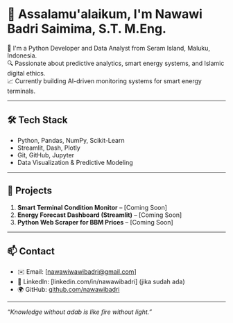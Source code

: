 # 👋 Assalamu'alaikum, I'm Nawawi Badri Saimima, S.T. M.Eng.

🚀 I'm a Python Developer and Data Analyst from Seram Island, Maluku, Indonesia.  
🔍 Passionate about predictive analytics, smart energy systems, and Islamic digital ethics.  
📈 Currently building AI-driven monitoring systems for smart energy terminals.

---

## 🛠️ Tech Stack
- Python, Pandas, NumPy, Scikit-Learn
- Streamlit, Dash, Plotly
- Git, GitHub, Jupyter
- Data Visualization & Predictive Modeling

---

## 📁 Projects
1. **Smart Terminal Condition Monitor** – [Coming Soon]
2. **Energy Forecast Dashboard (Streamlit)** – [Coming Soon]
3. **Python Web Scraper for BBM Prices** – [Coming Soon]

---

## 📫 Contact
- ✉️ Email: [nawawiwawibadri@gmail.com]
- 💼 LinkedIn: [linkedin.com/in/nawawibadri] (jika sudah ada)
- 🌍 GitHub: [github.com/nawawibadri](https://github.com/nawawibadri)

---

*“Knowledge without adab is like fire without light.”*
